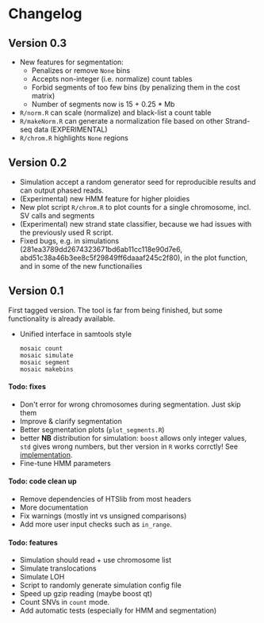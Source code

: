 # Changelog

## Version 0.3

 * New features for segmentation:
   * Penalizes or remove `None` bins
   * Accepts non-integer (i.e. normalize) count tables
   * Forbid segments of too few bins (by penalizing them in the cost matrix)
   * Number of segments now is 15 + 0.25 * Mb
 * `R/norm.R` can scale (normalize) and black-list a count table
 * `R/makeNorm.R` can generate a normalization file based on other Strand-seq data (EXPERIMENTAL)
 * `R/chrom.R` highlights `None` regions

## Version 0.2

 * Simulation accept a random generator seed for reproducible results and can output phased reads.
 * (Experimental) new HMM feature for higher ploidies
 * New plot script `R/chrom.R` to plot counts for a single chromosome, incl. SV calls and segments
 * (Experimental) new strand state classifier, because we had issues with the previously used R script.
 * Fixed bugs, e.g. in simulations (281ea3789dd2674323671bd6ab11cc118e90d7e6, abd51c38a46b3ee8c5f29849ff6daaaf245c2f80),
   in the plot function, and in some of the new functionailies

## Version 0.1

First tagged version. The tool is far from being finished, but some functionality is already available.

 * Unified interface in samtools style
   
   ```
   mosaic count
   mosaic simulate
   mosaic segment
   mosaic makebins
   ```

#### Todo: fixes

 * Don't error for wrong chromosomes during segmentation. Just skip them
 * Improve & clarify segmentation
 * Better segmentation plots (`plot_segments.R`)
 * better **NB** distribution for simulation: `boost` allows only
   integer values, `std` gives wrong numbers, but ther version in 
   `R` works corrctly! See 
   [implementation](https://github.com/wch/r-source).
 * Fine-tune HMM parameters

#### Todo: code clean up

 * Remove dependencies of HTSlib from most headers
 * More documentation
 * Fix warnings (mostly int vs unsigned comparisons)
 * Add more user input checks such as `in_range`.

#### Todo: features

 * Simulation should read + use chromosome list
 * Simulate translocations
 * Simulate LOH
 * Script to randomly generate simulation config file
 * Speed up gzip reading (maybe boost qt)
 * Count SNVs in `count` mode.
 * Add automatic tests (especially for HMM and segmentation)
